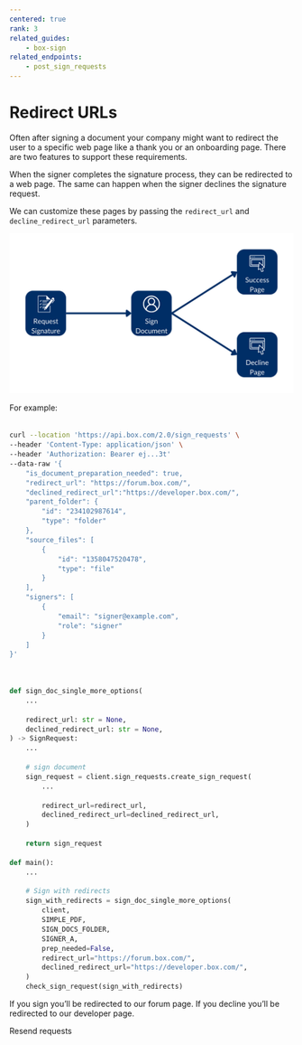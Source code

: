 ```yaml
---
centered: true
rank: 3
related_guides:
    - box-sign
related_endpoints:
    - post_sign_requests
---
```


# Redirect URLs

Often after signing a document your company might want to redirect the user to 
a specific web page like a thank you or an onboarding page. There are two 
features to support these requirements.

When the signer completes the signature process, they can be redirected to a 
web page. The same can happen when the signer declines the signature request.

We can customize these pages by passing the `redirect_url` and 
`decline_redirect_url` parameters.

![Custom redirect pages](images/sign-flow-custom-url.png)

For example:

<Tabs>
<Tab title='cURL'>
    
```bash

curl --location 'https://api.box.com/2.0/sign_requests' \
--header 'Content-Type: application/json' \
--header 'Authorization: Bearer ej...3t'
--data-raw '{
    "is_document_preparation_needed": true,
    "redirect_url": "https://forum.box.com/",
    "declined_redirect_url":"https://developer.box.com/",
    "parent_folder": {
        "id": "234102987614",
        "type": "folder"
    },
    "source_files": [
        {
            "id": "1358047520478",
            "type": "file"
        }
    ],
    "signers": [
        {
            "email": "signer@example.com",
            "role": "signer"
        }
    ]
}'
    
```
    
</Tab>
<Tab title='Python Gen SDK'>

```python

def sign_doc_single_more_options(
    ...

    redirect_url: str = None,
    declined_redirect_url: str = None,
) -> SignRequest:
    ...

    # sign document
    sign_request = client.sign_requests.create_sign_request(
        ...

        redirect_url=redirect_url,
        declined_redirect_url=declined_redirect_url,
    )

    return sign_request

def main():
    ...
    
    # Sign with redirects
    sign_with_redirects = sign_doc_single_more_options(
        client,
        SIMPLE_PDF,
        SIGN_DOCS_FOLDER,
        SIGNER_A,
        prep_needed=False,
        redirect_url="https://forum.box.com/",
        declined_redirect_url="https://developer.box.com/",
    )
    check_sign_request(sign_with_redirects)    

```

</Tab>
</Tabs>

If you sign you’ll be redirected to our forum page. If you decline you’ll be 
redirected to our developer page.

<Next>Resend requests</Next>